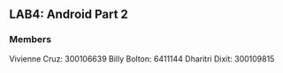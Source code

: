 ## LAB4: Android Part 2
### Members
Vivienne Cruz: 300106639
Billy Bolton: 6411144
Dharitri Dixit: 300109815
